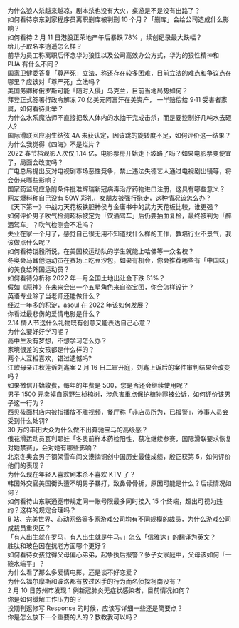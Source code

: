 为什么狼人杀越来越凉，剧本杀也没有大火，桌游是不是没有出路了？  
如何看待京东到家程序员离职删库被判刑 10 个月？「删库」会给公司造成什么影响？  
如何看待 2 月 11 日港股正荣地产午后暴跌 78% ，续创纪录最大跌幅？  
给儿子取名李逍遥怎么样？  
前华为员工称离职后怀念华为狼性以及公司高效办公方式，华为的狼性精神和 PUA 有什么不同？  
国家卫健委答复「尊严死」立法，称还存在较多困难，目前立法的难点和争议点在哪里？应该对「尊严死」立法吗？  
美国务卿称俄罗斯可能「随时入侵」乌克兰，目前当地局势如何？  
拜登正式签署行政令解冻 70 亿美元阿富汗在美资产， 一半赔偿给 9·11 受害者家属，如何看待此举？  
为什么水系魔法师不直接把敌人体内的水抽干完成击杀，而是要控制好几吨水去砸人?  
国际滑联回应羽生结弦 4A 未获认定，因该跳的旋转度不足，如何评价这一结果？  
为什么我觉得《四海》不是烂片？  
2022 春节档观影人次仅 1.14 亿，电影票房开始走下坡路了吗？如果电影票变便宜了，局面会改变吗？  
广电总局提出反对电视剧市场恶性竞争，禁止违法失德艺人通过电视剧出镜等，将会带来哪些影响？  
国家药监局应急附条件批准辉瑞新冠病毒治疗药物进口注册，这具有哪些意义？  
网友爆料称自己没有 50W 彩礼，女朋友被强行拖走，这种情况该怎么办？  
《天下第一》中战力天花板铁胆神侯与金庸书中的武力天花板比较，谁更强？  
如何评价男子吹气检测超标被定为「饮酒驾车」后仍要抽血复检，最终被判为「醉酒驾车」？吹气检测会不准吗？  
失业在家一个月了，感觉自己很无用不知道找什么样的工作，教培行业不景气，我该做点什么呢？  
如何看待饶毅所说，在美国校运动队的学生就能上哈佛等一众名校？  
冬奥会马耳他运动员在赛场上吃豆沙包，如果有机会，你会推荐哪些有「中国味」的美食给外国运动员？  
如何看待分析称 2022 年一月全国土地出让金下跌 61%？  
假如《原神》在未来会出一个五星角色来自盗宝团，你会怎样设计？  
英语专业除了当老师还能做什么？  
经过一年多的积淀，asoul 在 2022 年该如何发展？  
你看过最悲伤的爱情电影是什么？  
2.14 情人节送什么礼物既有创意又能表达自己心意？  
为什么要好好学习呢？  
高中生没有梦想，不想学习怎么办？  
家境很差的女孩都是什么样的？  
两个人互相喜欢，错过遗憾吗?  
江歌母亲江秋莲诉刘鑫案 2 月 16 日二审开庭，刘鑫上诉后的案件审判结果会改变吗？  
如果微信开始收费，每年的年费是 500，您是否还会继续使用呢？  
男子 1500 元卖掉自家野生桢楠树，涉危害重点保护植物罪被公诉，如何评价该男子这一行为？  
西贝莜面村店内被指播放不雅视频，餐厅称「非店员所为，已报警」，涉事人员会受到什么处罚?  
30 万的丰田大众为什么做不出奔驰宝马的高级感？  
俄花滑运动员瓦利耶娃「冬奥前样本药检阳性，获准继续参赛，国际滑联要求恢复对她禁赛」，会对她有哪些影响？  
北京冬奥会男子钢架雪车闫文港摘铜创中国历史最佳成绩，殷正获第 5，如何评价他们的表现？  
为什么现在年轻人喜欢剧本杀不喜欢 KTV 了？  
韩国外交官美国街头遭不明男子暴打，致鼻骨骨折，原因可能是什么？后续情况如何？  
如何看待山东联通宽带规定同一账号限最多同时接入 15 个终端，超出可视为违约？这样的规定合理吗？  
B 站、完美世界、心动网络等多家游戏公司均有不同规模的裁员，为什么游戏公司成裁员重灾区？  
「有人出生就在罗马，有人出生就是牛马。」怎么「信雅达」的翻译为英文？  
胜肽和玻色因在抗老方面哪个更好？  
如何看待女孩觉得父母偏心弟弟，起争执后报警？多子女家庭中，父母该如何「一碗水端平」？  
为什么看了那么多爱情电影，还是谈不好恋爱？  
为什么福尔摩斯和波洛都有放过凶手的行为而名侦探柯南没有？  
2 月 10 日苏州市发现 1 例新冠肺炎无症状感染者，目前情况如何？  
你是如何缓解工作压力的？  
投期刊返修写 Response 的时候，应该写详细一些还是简要点？  
你是怎么放下一个重要的人的？教教我可以吗？  
